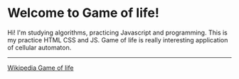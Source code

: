 # Welcome to Game of life!

Hi! I'm studying algorithms, practicing Javascript and programming. This is my practice HTML CSS and JS.
Game of life is really interesting application of cellular automaton.

****
[Wikipedia Game of life](https://en.wikipedia.org/wiki/Conway%27s_Game_of_Life)
